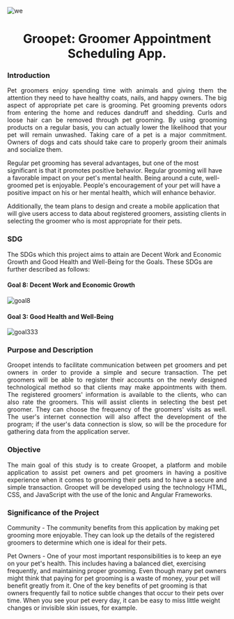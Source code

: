 ![we](https://user-images.githubusercontent.com/102673173/182534253-5a040619-4aac-47d2-9c9e-d4fd9bb66087.jpg)

<h1 align = "center" > Groopet: Groomer Appointment Scheduling App. </h1>
 
### Introduction

<p align = "justify"> Pet groomers enjoy spending time with animals and giving them the attention they need to have healthy coats, nails, and happy owners. The big aspect of appropriate pet care is grooming. Pet grooming prevents odors from entering the home and reduces dandruff and shedding. Curls and loose hair can be removed through pet grooming. By using grooming products on a regular basis, you can actually lower the likelihood that your pet will remain unwashed. Taking care of a pet is a major commitment. Owners of dogs and cats should take care to properly groom their animals and socialize them.
  
  Regular pet grooming has several advantages, but one of the most significant is that it promotes positive behavior. Regular grooming will have a favorable impact on your pet's mental health. Being around a cute, well-groomed pet is enjoyable. People's encouragement of your pet will have a positive impact on his or her mental health, which will enhance behavior.

  Additionally, the team plans to design and create a mobile application that will give users access to data about registered groomers, assisting clients in selecting the groomer who is most appropriate for their pets. </p>

### SDG

 The SDGs which this project aims to attain are Decent Work and Economic Growth and Good Health and Well-Being for the Goals. These SDGs are further described as follows:

#### Goal 8: Decent Work and Economic Growth

![goal8](https://user-images.githubusercontent.com/102673173/182162777-ceff3df7-476b-44ed-bd27-2ee6838ccbc2.png)

#### Goal 3: Good Health and Well-Being

![goal333](https://user-images.githubusercontent.com/102673173/182163758-3e439b7d-5386-4ba3-a4a8-dcd790d85f5a.jpg)

### Purpose and Description
<p align = "justify">Groopet intends to facilitate communication between pet groomers and pet owners in order to provide a simple and secure transaction. The pet groomers will be able to register their accounts on the newly designed technological method so that clients may make appointments with them. The registered groomers' information is available to the clients, who can also rate the groomers. This will assist clients in selecting the best pet groomer. They can choose the frequency of the groomers' visits as well. The user's internet connection will also affect the development of the program; if the user's data connection is slow, so will be the procedure for gathering data from the application server.</p>

### Objective

<p align = "justify"> The main goal of this study is to create Groopet, a platform and mobile application to assist pet owners and pet groomers in having a positive experience when it comes to grooming their pets and to have a secure and simple transaction. Groopet will be developed using the technology HTML, CSS, and JavaScript with the use of the Ionic and Angular Frameworks.</p>

### Significance of the Project

Community - The community benefits from this application by making pet grooming more enjoyable. They can look up the details of the registered groomers to determine which one is ideal for their pets. 

Pet Owners - One of your most important responsibilities is to keep an eye on your pet's health. This includes having a balanced diet, exercising frequently, and maintaining proper grooming. Even though many pet owners might think that paying for pet grooming is a waste of money, your pet will benefit greatly from it. One of the key benefits of pet grooming is that owners frequently fail to notice subtle changes that occur to their pets over time. When you see your pet every day, it can be easy to miss little weight changes or invisible skin issues, for example.
